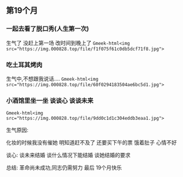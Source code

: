 ## 第19个月

### 一起去看了脱口秀(人生第一次) 
 生气了 没赶上第一场 改时间到晚上了
`Gmeek-html<img src="https://img.000828.top/file/f1f075f61c0db5dcf71f8.jpg">`

### 吃土耳其烤肉 
生气中,不想跟我说话....
`Gmeek-html<img src="https://img.000828.top/file/60f0294183504ae6bc5d1.jpg">`

###  小酒馆里坐一坐 谈谈心 谈谈未来
`Gmeek-html<img src="https://img.000828.top/file/9dd0c1d1c304eddb3eaa1.jpg">`

生气原因:

 化妆的时候我没有催她 明知道赶不及了 还要买下午的票 饿着肚子 心情不好

谈心:
 谈未来结婚 谈什么情况下能结婚 谈她结婚的要求

总结:
  革命尚未成功,同志仍需努力
最后 19个月快乐
<!-- ##{"timestamp":1722517271}## -->